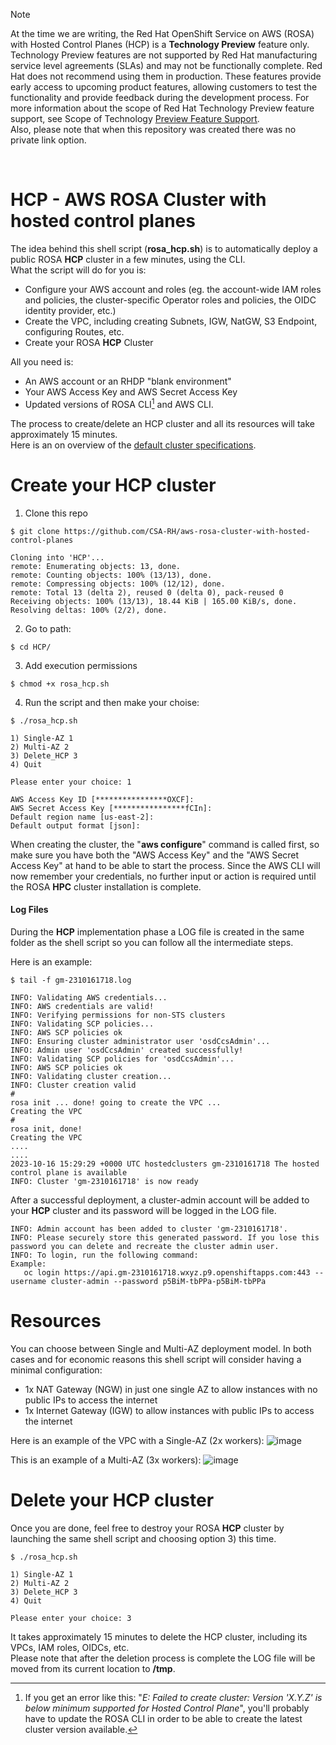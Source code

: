 > [!NOTE]
>  At the time we are writing, the Red Hat OpenShift Service on AWS (ROSA) with Hosted Control Planes (HCP) is a **Technology Preview** feature only. Technology Preview features are not supported by Red Hat manufacturing service level agreements (SLAs) and may not be functionally complete. Red Hat does not recommend using them in production. These features provide early access to upcoming product features, allowing customers to test the functionality and provide feedback during the development process. For more information about the scope of Red Hat Technology Preview feature support, see Scope of Technology [Preview Feature Support](https://access.redhat.com/support/offerings/techpreview).<br />
Also, please note that when this repository was created there was no private link option.
<br />

# HCP - AWS ROSA Cluster with hosted control planes
The idea behind this shell script (**rosa_hcp.sh**) is to automatically deploy a public ROSA **HCP** cluster in a few minutes, using the CLI.<br />
What the script will do for you is:
- Configure your AWS account and roles (eg. the account-wide IAM roles and policies, the cluster-specific Operator roles and policies, the OIDC identity provider, etc.)
- Create the VPC, including creating Subnets, IGW, NatGW, S3 Endpoint, configuring Routes, etc.
- Create your ROSA **HCP** Cluster

All you need is:
- An AWS account or an RHDP "blank environment"
- Your AWS Access Key and AWS Secret Access Key
- Updated versions of ROSA CLI[^1] and AWS CLI.

The process to create/delete an HCP cluster and all its resources will take approximately 15 minutes. <br /> Here is an on overview of the [default cluster specifications](https://docs.openshift.com/rosa/rosa_hcp/rosa-hcp-sts-creating-a-cluster-quickly.html#rosa-sts-overview-of-the-default-cluster-specifications_rosa-hcp-sts-creating-a-cluster-quickly).

[^1]: If you get an error like this: "_E: Failed to create cluster: Version 'X.Y.Z' is below minimum supported for Hosted Control Plane_", you'll probably have to update the ROSA CLI in order to be able to create the latest cluster version available.

# Create your HCP cluster
1. Clone this repo
```
$ git clone https://github.com/CSA-RH/aws-rosa-cluster-with-hosted-control-planes

Cloning into 'HCP'...
remote: Enumerating objects: 13, done.
remote: Counting objects: 100% (13/13), done.
remote: Compressing objects: 100% (12/12), done.
remote: Total 13 (delta 2), reused 0 (delta 0), pack-reused 0
Receiving objects: 100% (13/13), 18.44 KiB | 165.00 KiB/s, done.
Resolving deltas: 100% (2/2), done.
```
2. Go to path:
```
$ cd HCP/
```

3. Add execution permissions
```
$ chmod +x rosa_hcp.sh 
```

4. Run the script and then make your choise:
```
$ ./rosa_hcp.sh 

1) Single-AZ 1
2) Multi-AZ 2
3) Delete_HCP 3
4) Quit

Please enter your choice: 1

AWS Access Key ID [****************OXCF]: 
AWS Secret Access Key [****************fCIn]: 
Default region name [us-east-2]: 
Default output format [json]:
```
When creating the cluster, the "**aws configure**" command is called first, so make sure you have both the "AWS Access Key" and the "AWS Secret Access Key" at hand to be able to start the process.
Since the AWS CLI will now remember your credentials, no further input or action is required until the ROSA **HPC** cluster installation is complete.

#### Log Files
During the **HCP** implementation phase a LOG file is created in the same folder as the shell script so you can follow all the intermediate steps.

Here is an example:
```
$ tail -f gm-2310161718.log 

INFO: Validating AWS credentials...
INFO: AWS credentials are valid!
INFO: Verifying permissions for non-STS clusters
INFO: Validating SCP policies...
INFO: AWS SCP policies ok
INFO: Ensuring cluster administrator user 'osdCcsAdmin'...
INFO: Admin user 'osdCcsAdmin' created successfully!
INFO: Validating SCP policies for 'osdCcsAdmin'...
INFO: AWS SCP policies ok
INFO: Validating cluster creation...
INFO: Cluster creation valid
#
rosa init ... done! going to create the VPC ...
Creating the VPC
#
rosa init, done!
Creating the VPC
....
....
2023-10-16 15:29:29 +0000 UTC hostedclusters gm-2310161718 The hosted control plane is available
INFO: Cluster 'gm-2310161718' is now ready
```

After a successful deployment,  a cluster-admin account will be added to your **HCP** cluster and its password will be logged in the LOG file.
```
INFO: Admin account has been added to cluster 'gm-2310161718'.
INFO: Please securely store this generated password. If you lose this password you can delete and recreate the cluster admin user.
INFO: To login, run the following command:
Example:
   oc login https://api.gm-2310161718.wxyz.p9.openshiftapps.com:443 --username cluster-admin --password p5BiM-tbPPa-p5BiM-tbPPa
```

# Resources
You can choose between Single and Multi-AZ deployment model. 
In both cases and for economic reasons this shell script will consider having a minimal configuration:
- 1x NAT Gateway (NGW) in just one single AZ to allow instances with no public IPs to access the internet
- 1x Internet Gateway (IGW) to allow instances with public IPs to access the internet

Here is an example of the VPC with a Single-AZ (2x workers):
![image](https://github.com/CSA-RH/HCP/assets/40911235/26d2ba39-49f1-405d-ad50-45ac24239eb2)

This is an example of a Multi-AZ (3x workers):
![image](https://github.com/CSA-RH/HCP/assets/40911235/50a26cb6-44a3-43e5-b836-5fe66f6bde3b)

# Delete your HCP cluster
Once you are done, feel free to destroy your ROSA **HCP** cluster by launching the same shell script and choosing option 3) this time. 
```
$ ./rosa_hcp.sh 

1) Single-AZ 1
2) Multi-AZ 2
3) Delete_HCP 3
4) Quit

Please enter your choice: 3
```
It takes approximately 15 minutes to delete the HCP cluster, including its VPCs, IAM roles, OIDCs, etc.<br />
Please note that after the deletion process is complete the LOG file will be moved from its current location to **/tmp**.
